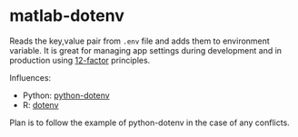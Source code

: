 # matlab-dotenv

Reads the key,value pair from `.env` file and adds them to environment
variable. It is great for managing app settings during development and
in production using [12-factor](http://12factor.net/) principles.

Influences:

- Python: [python-dotenv](https://github.com/theskumar/python-dotenv)
- R: [dotenv](https://github.com/gaborcsardi/dotenv)

Plan is to follow the example of python-dotenv in the case of any conflicts.
